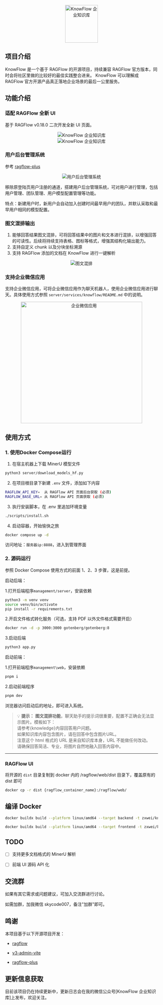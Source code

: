 <div align="center">
  <img src="assets/logo.png" width="108" height="124" alt="KnowFlow 企业知识库">
</div>

## 项目介绍

KnowFlow 是一个基于 RAGFlow 的开源项目，持续兼容 RAGFlow 官方版本，同时会将社区里做的比较好的最佳实践整合进来。
KnowFlow 可以理解成 RAGFlow 官方开源产品真正落地企业场景的最后一公里服务。

## 功能介绍

### 适配 RAGFlow 全新 UI 

基于 RAGFlow v0.18.0 二次开发全新 UI 页面。

<div align="center">
  <img src="assets/ui_1.png" alt="KnowFlow 企业知识库">
</div>

<div align="center">
  <img src="assets/ui_2.png" alt="KnowFlow 企业知识库">
</div>


### 用户后台管理系统 

参考 [ragflow-plus](https://github.com/zstar1003/ragflow-plus/)

<div align="center">
  <img src="assets/user-setting.png"  alt="用户后台管理系统">
</div>

移除原登陆页用户注册的通道，搭建用户后台管理系统，可对用户进行管理，包括用户管理、团队管理、用户模型配置管理等功能。

特点：新建用户时，新用户会自动加入创建时间最早用户的团队，并默认采取和最早用户相同的模型配置。

### 图文混排输出 

1. 能够回答结果图文混排，可将回答结果中的图片和文本进行混排，以增强回答的可读性。后续将持续支持表格、图标等格式，增强其结构化输出能力。
2. 支持自定义 chunk 以及分块坐标溯源
3. 支持 RAGFlow 添加的文档在 KnowFlow 进行一键解析

<div align="center">
  <img src="assets/mulcontent.png"  alt="图文混排">
</div>


### 支持企业微信应用 

支持企业微信应用，可将企业微信应用作为聊天机器人，使用企业微信应用进行聊天。具体使用方式参照  `server/services/knowflow/README.md` 中的说明。

<div align="center">
  <img src="assets/wecom.jpg" style="height: 400px;" alt="企业微信应用">
</div>


## 使用方式

### 1. 使用Docker Compose运行

1. 在宿主机器上下载 MinerU 模型文件

```bash
python3 server/download_models_hf.py
```
2. 在项目根目录下新建 `.env` 文件，添加如下内容

```bash
RAGFLOW_API_KEY=  从 RAGFlow API 页面后台获取 (必须)
RAGFLOW_BASE_URL= 从 RAGFlow API 页面获取 (必须)
```

3. 执行安装脚本，在 .env 里追加环境变量

```bash
./scripts/install.sh
```

4. 启动容器，开始愉快之旅
```bash
docker compose up -d
```
访问地址：`服务器ip:8888`，进入到管理界面


### 2. 源码运行

参照 Docker Compose 使用方式的前面 1、2、3 步骤，这是前提。


启动后端：

1.打开后端程序`management/server`，安装依赖

```bash
python3 -m venv venv
source venv/bin/activate
pip install -r requirements.txt
```


2.开启文件格式转化服务（可选，支持 PDF 以外文件格式需要开启）

```bash
docker run -d -p 3000:3000 gotenberg/gotenberg:8
```

3.启动后端

```bash
python3 app.py
```


启动前端：

1.打开前端程序`management\web`，安装依赖
```bash
pnpm i
```

2.启动前端程序
```bash
pnpm dev
```

浏览器访问启动后的地址，即可进入系统。


> 💡 **提示：** **图文混排功能**，聊天助手的提示词很重要，配置不正确会无法显示图片。模板如下：<br>
> 请参考{knowledge}内容回答用户问题。<br>
> 如果知识库内容包含图片，请在回答中包含图片URL。<br>
> 注意这个 html 格式的 URL 是来自知识库本身，URL 不能做任何改动。<br>
> 请确保回答简洁、专业，将图片自然地融入回答内容中。


---

### RAGFlow UI 

将开源的 `dist` 目录复制到 docker 内的 /ragflow/web/dist 目录下，覆盖原有的 dist 即可
```bash
docker cp -r dist {ragflow_container_name}:/ragflow/web/
```


## 编译 Docker

```bash
docker buildx build --platform linux/amd64 --target backend -t zxwei/knowflow-server:v0.3.0 --push .

docker buildx build --platform linux/amd64 --target frontend -t zxwei/knowflow-web:v0.3.0 --push .

```


## TODO
- [ ] 支持更多文档格式的 MinerU 解析
- [ ] 前端 UI 源码 API 化


## 交流群
如果有其它需求或问题建议，可加入交流群进行讨论。

如需加群，加我微信 skycode007，备注"加群"即可。


## 鸣谢

本项目基于以下开源项目开发：

- [ragflow](https://github.com/infiniflow/ragflow)

- [v3-admin-vite](https://github.com/un-pany/v3-admin-vite)

- [ragflow-plus](https://github.com/zstar1003/ragflow-plus/)

## 更新信息获取


目前该项目仍在持续更新中，更新日志会在我的微信公众号[KnowFlow 企业知识库]上发布，欢迎关注。